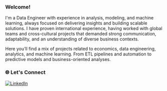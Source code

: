 ### Welcome!

I'm a Data Engineer with experience in analysis, modeling, and machine learning, always focused on delivering insights and building scalable solutions. I have proven international experience, having worked with global teams and cross-cultural projects that demanded strong communication, adaptability, and an understanding of diverse business contexts.

Here you’ll find a mix of projects related to economics, data engineering, analytics, and machine learning. From ETL pipelines and automation to predictive models and business-oriented analyses.

### 🌐 Let's Connect

[![LinkedIn](https://img.shields.io/badge/-LinkedIn-0A66C2?style=flat&logo=linkedin&logoColor=white)](https://www.linkedin.com/in/lucas-miranda-ds)
